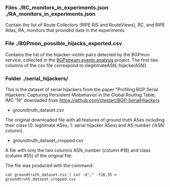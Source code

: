 ### Files ./RC_monitors_in_experiments.json ./RA_monitors_in_experiments.json 
Contain the list of Route Collectors (RIPE RIS and RouteViews), RC, and RIPE Atlas, RA, monitors that provided data in the experiments

### File ./BGPmon_possible_hijacks_exported.csv 
Contains the list of the hijacker-victim pairs detected by the BGPmon service, collected in the [BGPstream events analysis](https://gitlab.com/konstantinosarakadakis/BGPstream) project. The first two columns of the csv file correspond to {legitimateASN, hijackerASN}. 


### Folder ./serial_hijackers/
This is the dataset of serial hijackers from the paper "Profiling BGP Serial Hijackers: Capturing Persistent Misbehavior in the Global Routing Table, IMC ’19" downladed from https://github.com/ctestart/BGP-SerialHijackers

- groundtruth_dataset.csv

The original downloaded file with all features of ground truth ASes including their class (0: legitimate ASes, 1: serial hijacker ASes) and AS number ('ASN' column).

- groundtruth_dataset_cropped.csv

A file with only the two columns ASN_number (column #16) and class (column #55) of the original file. 

The file was produced with the command: 

`cat groundtruth_dataset.csv | cut -d"," -f16,55 > groundtruth_dataset_cropped.csv`